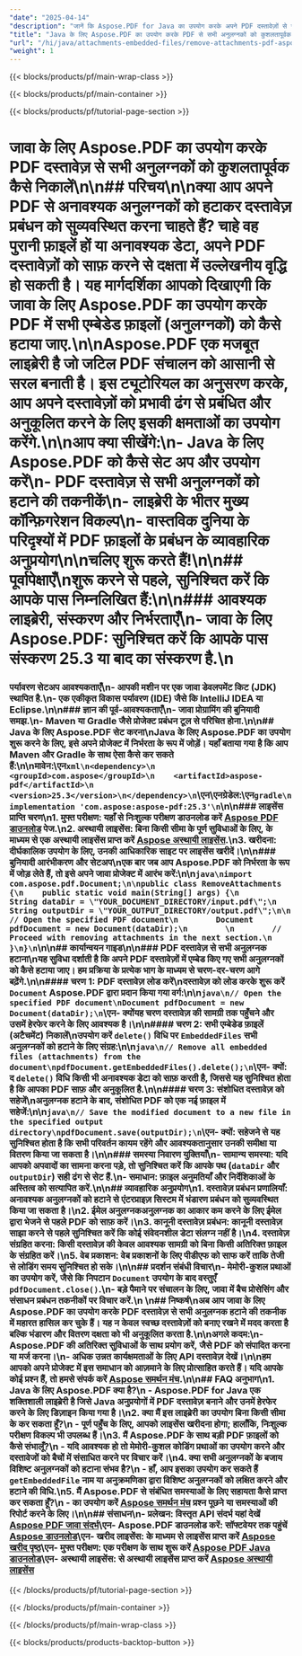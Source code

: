 ```yaml
---
"date": "2025-04-14"
"description": "जानें कि Aspose.PDF for Java का उपयोग करके अपने PDF दस्तावेज़ों से सभी अनुलग्नकों को कुशलतापूर्वक कैसे हटाया जाए। यह मार्गदर्शिका सेटअप, कोड कार्यान्वयन और व्यावहारिक अनुप्रयोगों को कवर करती है।"
"title": "Java के लिए Aspose.PDF का उपयोग करके PDF से सभी अनुलग्नकों को कुशलतापूर्वक निकालें"
"url": "/hi/java/attachments-embedded-files/remove-attachments-pdf-aspose-java/"
"weight": 1
---
```


{{< blocks/products/pf/main-wrap-class >}}

{{< blocks/products/pf/main-container >}}

{{< blocks/products/pf/tutorial-page-section >}}
# जावा के लिए Aspose.PDF का उपयोग करके PDF दस्तावेज़ से सभी अनुलग्नकों को कुशलतापूर्वक कैसे निकालें\n\n## परिचय\n\nक्या आप अपने PDF से अनावश्यक अनुलग्नकों को हटाकर दस्तावेज़ प्रबंधन को सुव्यवस्थित करना चाहते हैं? चाहे वह पुरानी फ़ाइलें हों या अनावश्यक डेटा, अपने PDF दस्तावेज़ों को साफ़ करने से दक्षता में उल्लेखनीय वृद्धि हो सकती है। यह मार्गदर्शिका आपको दिखाएगी कि जावा के लिए Aspose.PDF का उपयोग करके PDF में सभी एम्बेडेड फ़ाइलों (अनुलग्नकों) को कैसे हटाया जाए.\n\nAspose.PDF एक मजबूत लाइब्रेरी है जो जटिल PDF संचालन को आसानी से सरल बनाती है। इस ट्यूटोरियल का अनुसरण करके, आप अपने दस्तावेज़ों को प्रभावी ढंग से प्रबंधित और अनुकूलित करने के लिए इसकी क्षमताओं का उपयोग करेंगे.\n\n**आप क्या सीखेंगे:**\n- Java के लिए Aspose.PDF को कैसे सेट अप और उपयोग करें\n- PDF दस्तावेज़ से सभी अनुलग्नकों को हटाने की तकनीकें\n- लाइब्रेरी के भीतर मुख्य कॉन्फ़िगरेशन विकल्प\n- वास्तविक दुनिया के परिदृश्यों में PDF फ़ाइलों के प्रबंधन के व्यावहारिक अनुप्रयोग\n\nचलिए शुरू करते हैं!\n\n## पूर्वापेक्षाएँ\nशुरू करने से पहले, सुनिश्चित करें कि आपके पास निम्नलिखित हैं:\n\n### आवश्यक लाइब्रेरी, संस्करण और निर्भरताएँ\n- **जावा के लिए Aspose.PDF**: सुनिश्चित करें कि आपके पास संस्करण 25.3 या बाद का संस्करण है.\n  
### पर्यावरण सेटअप आवश्यकताएँ\n- आपकी मशीन पर एक जावा डेवलपमेंट किट (JDK) स्थापित है.\n- एक एकीकृत विकास पर्यावरण (IDE) जैसे कि IntelliJ IDEA या Eclipse.\n\n### ज्ञान की पूर्व-आवश्यकताएँ\n- जावा प्रोग्रामिंग की बुनियादी समझ.\n- Maven या Gradle जैसे प्रोजेक्ट प्रबंधन टूल से परिचित होना.\n\n## Java के लिए Aspose.PDF सेट करना\nJava के लिए Aspose.PDF का उपयोग शुरू करने के लिए, इसे अपने प्रोजेक्ट में निर्भरता के रूप में जोड़ें। यहाँ बताया गया है कि आप Maven और Gradle के साथ ऐसा कैसे कर सकते हैं:\n\n**मावेन:**\एन```xml\n<dependency>\n    <groupId>com.aspose</groupId>\n    <artifactId>aspose-pdf</artifactId>\n    <version>25.3</version>\n</dependency>\n```\एन\एन**ग्रेडेल:**\एन```gradle\nimplementation 'com.aspose:aspose-pdf:25.3'\n```\n\n### लाइसेंस प्राप्ति चरण\n1. **मुफ्त परीक्षण**: यहाँ से निःशुल्क परीक्षण डाउनलोड करें [Aspose PDF डाउनलोड](https://releases.aspose.com/pdf/java/) पेज.\n2. **अस्थायी लाइसेंस**: बिना किसी सीमा के पूर्ण सुविधाओं के लिए, के माध्यम से एक अस्थायी लाइसेंस प्राप्त करें [Aspose अस्थायी लाइसेंस](https://purchase.aspose.com/temporary-license/).\n3. **खरीदना**: दीर्घकालिक उपयोग के लिए, उनकी आधिकारिक साइट पर लाइसेंस खरीदें।\n\n### बुनियादी आरंभीकरण और सेटअप\nएक बार जब आप Aspose.PDF को निर्भरता के रूप में जोड़ लेते हैं, तो इसे अपने जावा प्रोजेक्ट में आरंभ करें:\n\n```java\nimport com.aspose.pdf.Document;\n\npublic class RemoveAttachments {\n    public static void main(String[] args) {\n        String dataDir = \"YOUR_DOCUMENT_DIRECTORY/input.pdf\";\n        String outputDir = \"YOUR_OUTPUT_DIRECTORY/output.pdf\";\n\n        // Open the specified PDF document\n        Document pdfDocument = new Document(dataDir);\n        \n        // Proceed with removing attachments in the next section.\n    }\n}\n```\n\n## कार्यान्वयन गाइड\n\n### PDF दस्तावेज़ से सभी अनुलग्नक हटाना\nयह सुविधा दर्शाती है कि अपने PDF दस्तावेज़ों में एम्बेड किए गए सभी अनुलग्नकों को कैसे हटाया जाए। हम प्रक्रिया के प्रत्येक भाग के माध्यम से चरण-दर-चरण आगे बढ़ेंगे.\n\n#### चरण 1: PDF दस्तावेज़ लोड करें\nदस्तावेज़ को लोड करके शुरू करें `Document` Aspose.PDF द्वारा प्रदान किया गया वर्ग:\n\n```java\n// Open the specified PDF document\nDocument pdfDocument = new Document(dataDir);\n```\एन- **क्यों**यह चरण दस्तावेज़ की सामग्री तक पहुँचने और उसमें हेरफेर करने के लिए आवश्यक है।\n\n#### चरण 2: सभी एम्बेडेड फ़ाइलें (अटैचमेंट) निकालें\nउपयोग करें `delete()` विधि पर `EmbeddedFiles` सभी अनुलग्नकों को हटाने के लिए संग्रह:\n\n```java\n// Remove all embedded files (attachments) from the document\npdfDocument.getEmbeddedFiles().delete();\n```\एन- **क्यों**: द `delete()` विधि किसी भी अनावश्यक डेटा को साफ़ करती है, जिससे यह सुनिश्चित होता है कि आपका PDF साफ़ और अनुकूलित है.\n\n#### चरण 3: संशोधित दस्तावेज़ को सहेजें\nअनुलग्नक हटाने के बाद, संशोधित PDF को एक नई फ़ाइल में सहेजें:\n\n```java\n// Save the modified document to a new file in the specified output directory\npdfDocument.save(outputDir);\n```\एन- **क्यों**: सहेजने से यह सुनिश्चित होता है कि सभी परिवर्तन कायम रहेंगे और आवश्यकतानुसार उनकी समीक्षा या वितरण किया जा सकता है।\n\n### समस्या निवारण युक्तियाँ\n- **सामान्य समस्या**: यदि आपको अपवादों का सामना करना पड़े, तो सुनिश्चित करें कि आपके पथ (`dataDir` और `outputDir`) सही ढंग से सेट हैं.\n- **समाधान**: फ़ाइल अनुमतियाँ और निर्देशिकाओं के अस्तित्व को सत्यापित करें.\n\n## व्यावहारिक अनुप्रयोग\n1. **दस्तावेज़ प्रबंधन प्रणालियाँ**: अनावश्यक अनुलग्नकों को हटाने से एंटरप्राइज़ सिस्टम में भंडारण प्रबंधन को सुव्यवस्थित किया जा सकता है।\n2. **ईमेल अनुलग्नक**अनुलग्नक का आकार कम करने के लिए ईमेल द्वारा भेजने से पहले PDF को साफ़ करें।\n3. **कानूनी दस्तावेज़ प्रबंधन**: कानूनी दस्तावेज़ साझा करने से पहले सुनिश्चित करें कि कोई संवेदनशील डेटा संलग्न नहीं है।\n4. **दस्तावेज़ संग्रहित करना**: किसी दस्तावेज़ की केवल आवश्यक सामग्री को बिना किसी अतिरिक्त फ़ाइल के संग्रहित करें।\n5. **वेब प्रकाशन**: वेब प्रकाशनों के लिए पीडीएफ को साफ करें ताकि तेजी से लोडिंग समय सुनिश्चित हो सके।\n\n## प्रदर्शन संबंधी विचार\n- मेमोरी-कुशल प्रथाओं का उपयोग करें, जैसे कि निपटान `Document` उपयोग के बाद वस्तुएँ `pdfDocument.close()`.\n- बड़े पैमाने पर संचालन के लिए, जावा में बैच प्रोसेसिंग और संसाधन प्रबंधन तकनीकों पर विचार करें.\n \n## निष्कर्ष\nअब आप जावा के लिए Aspose.PDF का उपयोग करके PDF दस्तावेज़ से सभी अनुलग्नक हटाने की तकनीक में महारत हासिल कर चुके हैं। यह न केवल स्वच्छ दस्तावेज़ों को बनाए रखने में मदद करता है बल्कि भंडारण और वितरण दक्षता को भी अनुकूलित करता है.\n\n**अगले कदम:**\n- Aspose.PDF की अतिरिक्त सुविधाओं के साथ प्रयोग करें, जैसे PDF को संपादित करना या मर्ज करना।\n- अधिक उन्नत कार्यक्षमताओं के लिए API दस्तावेज़ देखें।\n\nहम आपको अपने प्रोजेक्ट में इस समाधान को आज़माने के लिए प्रोत्साहित करते हैं। यदि आपके कोई प्रश्न हैं, तो हमसे संपर्क करें [Aspose समर्थन मंच](https://forum.aspose.com/c/pdf/10).\n\n## FAQ अनुभाग\n1. **Java के लिए Aspose.PDF क्या है?**\n - Aspose.PDF for Java एक शक्तिशाली लाइब्रेरी है जिसे Java अनुप्रयोगों में PDF दस्तावेज़ बनाने और उनमें हेरफेर करने के लिए डिज़ाइन किया गया है।\n2. **क्या मैं इस लाइब्रेरी का उपयोग बिना किसी सीमा के कर सकता हूँ?**\n - पूर्ण पहुँच के लिए, आपको लाइसेंस खरीदना होगा; हालाँकि, निःशुल्क परीक्षण विकल्प भी उपलब्ध हैं।\n3. **मैं Aspose.PDF के साथ बड़ी PDF फ़ाइलों को कैसे संभालूँ?**\n - यदि आवश्यक हो तो मेमोरी-कुशल कोडिंग प्रथाओं का उपयोग करने और दस्तावेजों को बैचों में संसाधित करने पर विचार करें।\n4. **क्या सभी अनुलग्नकों के बजाय विशिष्ट अनुलग्नकों को हटाना संभव है?**\n - हाँ, आप इसका उपयोग कर सकते हैं `getEmbeddedFile` नाम या अनुक्रमणिका द्वारा विशिष्ट अनुलग्नकों को लक्षित करने और हटाने की विधि.\n5. **मैं Aspose.PDF से संबंधित समस्याओं के लिए सहायता कैसे प्राप्त कर सकता हूँ?**\n - का उपयोग करें [Aspose समर्थन मंच](https://forum.aspose.com/c/pdf/10) प्रश्न पूछने या समस्याओं की रिपोर्ट करने के लिए।\n\n## संसाधन\n- **प्रलेखन**: विस्तृत API संदर्भ यहां देखें [Aspose PDF जावा संदर्भ](https://reference.aspose.com/pdf/java/)\एन- **Aspose.PDF डाउनलोड करें**: सॉफ्टवेयर तक पहुंचें [Aspose डाउनलोड](https://releases.aspose.com/pdf/java/)\एन- **खरीद लाइसेंस**: के माध्यम से लाइसेंस प्राप्त करें [Aspose खरीद पृष्ठ](https://purchase.aspose.com/buy)\एन- **मुफ्त परीक्षण**: एक परीक्षण के साथ शुरू करें [Aspose PDF Java डाउनलोड](https://releases.aspose.com/pdf/java/)\एन- **अस्थायी लाइसेंस**: से अस्थायी लाइसेंस प्राप्त करें [Aspose अस्थायी लाइसेंस](https://purchase.aspose.com/temporary-license/)

{{< /blocks/products/pf/tutorial-page-section >}}

{{< /blocks/products/pf/main-container >}}

{{< /blocks/products/pf/main-wrap-class >}}

{{< blocks/products/products-backtop-button >}}
